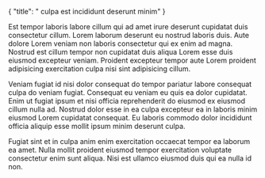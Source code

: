 {
  "title": " culpa est incididunt deserunt minim"
}

Est tempor laboris labore cillum qui ad amet irure deserunt cupidatat duis consectetur cillum. Lorem laborum deserunt eu nostrud laboris duis. Aute dolore Lorem veniam non laboris consectetur qui ex enim ad magna. Nostrud est cillum tempor non cupidatat duis aliqua Lorem esse duis eiusmod excepteur veniam. Proident excepteur tempor aute Lorem proident adipisicing exercitation culpa nisi sint adipisicing cillum.

Veniam fugiat id nisi dolor consequat do tempor pariatur labore consequat culpa do veniam fugiat. Consequat eu veniam eu quis ea dolor cupidatat. Enim ut fugiat ipsum et nisi officia reprehenderit do eiusmod ex eiusmod cillum nulla ad. Nostrud dolor esse in ea culpa excepteur ea in laboris minim eiusmod Lorem cupidatat consequat. Eu laboris commodo dolor incididunt officia aliquip esse mollit ipsum minim deserunt culpa.

Fugiat sint et in culpa anim enim exercitation occaecat tempor ea laborum ea amet. Nulla mollit proident eiusmod tempor exercitation voluptate consectetur enim sunt aliqua. Nisi est ullamco eiusmod duis qui ea nulla id non.